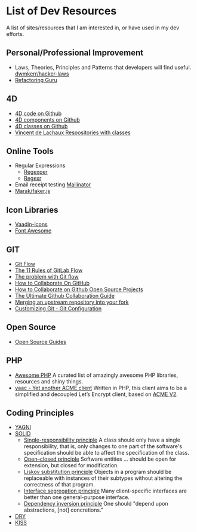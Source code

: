 # List of Dev Resources
A list of sites/resources that I am interested in, or have used in my dev efforts.

## Personal/Professional Improvement
* Laws, Theories, Principles and Patterns that developers will find useful. [dwmkerr/hacker-laws](https://github.com/dwmkerr/hacker-laws#the-dead-sea-effect)
* [Refactoring Guru](https://refactoring.guru)

## 4D
* [4D code on Github](https://github.com/topics/4d-code)
* [4D components on Github](https://github.com/topics/4d-component)
* [4D classes on Github](https://github.com/topics/4d-class)
* [Vincent de Lachaux Respositories with classes](https://github.com/search?q=user%3Avdelachaux+-with-classes)

## Online Tools
* Regular Expressions
  * [Regexper](https://regexper.com)
  * [Regexr](https://regexr.com)
* Email receipt testing [Mailinator](https://www.mailinator.com)
* [Marak/faker.js](https://github.com/Marak/faker.js)

## Icon Libraries
* [Vaadin-icons](https://icon-icons.com/fr/pack/Vaadin-icons/906)
* [Font Awesome](https://fontawesome.com/)

## GIT
* [Git Flow](https://nvie.com/posts/a-successful-git-branching-model/)
* [The 11 Rules of GitLab Flow](https://about.gitlab.com/blog/2016/07/27/the-11-rules-of-gitlab-flow/)
* [The problem with Git flow](https://about.gitlab.com/blog/2020/03/05/what-is-gitlab-flow/)
* [How to Collaborate On GitHub](https://code.tutsplus.com/tutorials/how-to-collaborate-on-github--net-34267)
* [How to Collaborate on Github Open Source Projects](https://www.pontikis.net/blog/how-to-collaborate-on-github-open-source-projects)
* [The Ultimate Github Collaboration Guide](https://medium.com/@jonathanmines/the-ultimate-github-collaboration-guide-df816e98fb67)
* [Merging an upstream repository into your fork](https://help.github.com/en/github/collaborating-with-issues-and-pull-requests/merging-an-upstream-repository-into-your-fork)
* [Customizing Git - Git Configuration](https://www.git-scm.com/book/en/v2/Customizing-Git-Git-Configuration)

## Open Source
* [Open Source Guides](https://opensource.guide/)

## PHP
* [Awesome PHP](https://github.com/ziadoz/awesome-php) A curated list of amazingly awesome PHP libraries, resources and shiny things.
* [yaac - Yet another ACME client](https://github.com/afosto/yaac) Written in PHP, this client aims to be a simplified and decoupled Let’s Encrypt client, based on [ACME V2](https://tools.ietf.org/html/rfc8555).

## Coding Principles
* [YAGNI](https://en.wikipedia.org/wiki/You_aren't_gonna_need_it)
* [SOLID](https://en.wikipedia.org/wiki/SOLID)
  * [Single-responsibility principle](https://en.wikipedia.org/wiki/Single-responsibility_principle) A class should only have a single responsibility, that is, only changes to one part of the software's specification should be able to affect the specification of the class.
  * [Open–closed principle](https://en.wikipedia.org/wiki/Open–closed_principle) Software entities ... should be open for extension, but closed for modification.
  * [Liskov substitution principle](https://en.wikipedia.org/wiki/Liskov_substitution_principle) Objects in a program should be replaceable with instances of their subtypes without altering the correctness of that program.
  * [Interface segregation principle](https://en.wikipedia.org/wiki/Interface_segregation_principle) Many client-specific interfaces are better than one general-purpose interface.
  * [Dependency inversion principle](https://en.wikipedia.org/wiki/Dependency_inversion_principle) One should "depend upon abstractions, [not] concretions."
* [DRY](https://en.wikipedia.org/wiki/Don%27t_repeat_yourself)
* [KISS](https://en.wikipedia.org/wiki/KISS_principle)
